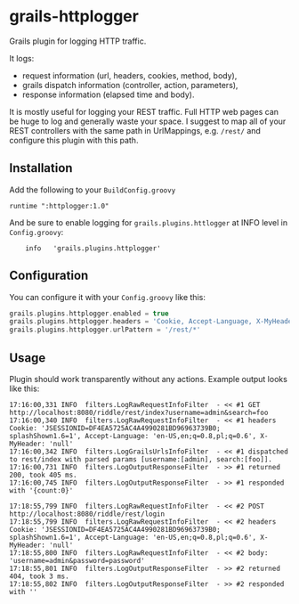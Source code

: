 # grails-httplogger

Grails plugin for logging HTTP traffic.

It logs:

* request information (url, headers, cookies, method, body),
* grails dispatch information (controller, action, parameters),
* response information (elapsed time and body).

It is mostly useful for logging your REST traffic. Full HTTP web pages can be huge to log and generally waste your space.
I suggest to map all of your REST controllers with the same path in UrlMappings, e.g. `/rest/` and configure this plugin with this path.

## Installation

Add the following to your `BuildConfig.groovy`

```
runtime ":httplogger:1.0"
```

And be sure to enable logging for `grails.plugins.httlogger` at INFO level in `Config.groovy`:

```
    info   'grails.plugins.httplogger'
```

## Configuration

You can configure it with your `Config.groovy` like this:

```groovy
grails.plugins.httplogger.enabled = true
grails.plugins.httplogger.headers = 'Cookie, Accept-Language, X-MyHeader'
grails.plugins.httplogger.urlPattern = '/rest/*'
```

## Usage

Plugin should work transparently without any actions. Example output looks like this:

```
17:16:00,331 INFO  filters.LogRawRequestInfoFilter  - << #1 GET http://localhost:8080/riddle/rest/index?username=admin&search=foo
17:16:00,340 INFO  filters.LogRawRequestInfoFilter  - << #1 headers Cookie: 'JSESSIONID=DF4EA5725AC4A4990281BD96963739B0; splashShown1.6=1', Accept-Language: 'en-US,en;q=0.8,pl;q=0.6', X-MyHeader: 'null'
17:16:00,342 INFO  filters.LogGrailsUrlsInfoFilter  - << #1 dispatched to rest/index with parsed params [username:[admin], search:[foo]].
17:16:00,731 INFO  filters.LogOutputResponseFilter  - >> #1 returned 200, took 405 ms.
17:16:00,745 INFO  filters.LogOutputResponseFilter  - >> #1 responded with '{count:0}'
```

```
17:18:55,799 INFO  filters.LogRawRequestInfoFilter  - << #2 POST http://localhost:8080/riddle/rest/login
17:18:55,799 INFO  filters.LogRawRequestInfoFilter  - << #2 headers Cookie: 'JSESSIONID=DF4EA5725AC4A4990281BD96963739B0; splashShown1.6=1', Accept-Language: 'en-US,en;q=0.8,pl;q=0.6', X-MyHeader: 'null'
17:18:55,800 INFO  filters.LogRawRequestInfoFilter  - << #2 body: 'username=admin&password=password'
17:18:55,801 INFO  filters.LogOutputResponseFilter  - >> #2 returned 404, took 3 ms.
17:18:55,802 INFO  filters.LogOutputResponseFilter  - >> #2 responded with ''
```



